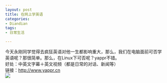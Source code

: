 ```yaml
---
layout: post
title: 在网上学英语
categories:
- Diandian
tags:
- 日常生活

---
```

今天永刚同学觉得去疯狂英语对他一生都影响重大，那么，我们在电脑面前可否学英语呢？那很简单。那么，在Linux下可否呢？yappr不错。
<br />好处：中英文字幕＋英文视频（都是日常的对话、新闻等）
<br />链接：http://www.yappr.cn
<br />
<img src="http://m3.img.srcdd.com/farm4/d/2012/0627/10/14F5002D3CE492A98249EFAB192DF0DC_B500_900_500_373.PNG" />